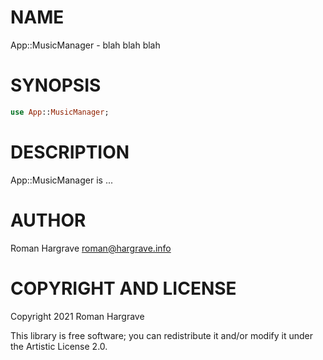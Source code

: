 NAME
====

App::MusicManager - blah blah blah

SYNOPSIS
========

```raku
use App::MusicManager;
```

DESCRIPTION
===========

App::MusicManager is ...

AUTHOR
======

Roman Hargrave <roman@hargrave.info>

COPYRIGHT AND LICENSE
=====================

Copyright 2021 Roman Hargrave

This library is free software; you can redistribute it and/or modify it under the Artistic License 2.0.

